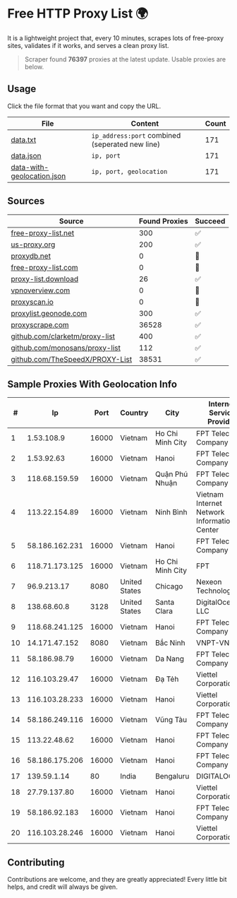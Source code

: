 
# Free HTTP Proxy List 🌍

It is a lightweight project that, every 10 minutes, scrapes lots of free-proxy sites, validates if it works, and serves a clean proxy list.


> Scraper found **76397** proxies at the latest update. Usable proxies are below.

## Usage

Click the file format that you want and copy the URL.


|File|Content|Count|
|----|-------|-----|
|[data.txt](https://raw.githubusercontent.com/themiralay/Proxy-List-World/master/data.txt)|`ip_address:port` combined (seperated new line)|171|
|[data.json](https://raw.githubusercontent.com/themiralay/Proxy-List-World/master/data.json)|`ip, port`|171|
|[data-with-geolocation.json](https://raw.githubusercontent.com/themiralay/Proxy-List-World/master/data-with-geolocation.json)|`ip, port, geolocation`|171|

## Sources

|Source|Found Proxies|Succeed|
|------|-------------|-------|
|[free-proxy-list.net](https://free-proxy-list.net)|300|✅|
|[us-proxy.org](https://www.us-proxy.org)|200|✅|
|[proxydb.net](http://proxydb.net)|0|🚫|
|[free-proxy-list.com](https://free-proxy-list.com/?page=&port=&type%5B%5D=http&type%5B%5D=https&up_time=0&search=Search)|0|🚫|
|[proxy-list.download](https://www.proxy-list.download/HTTP)|26|✅|
|[vpnoverview.com](https://vpnoverview.com/privacy/anonymous-browsing/free-proxy-servers)|0|🚫|
|[proxyscan.io](https://www.proxyscan.io)|0|🚫|
|[proxylist.geonode.com](https://proxylist.geonode.com/api/proxy-list?limit=300&page=1&sort_by=lastChecked&sort_type=desc&protocols=http,https)|300|✅|
|[proxyscrape.com](https://api.proxyscrape.com/v2/?request=displayproxies&protocol=http&timeout=10000&country=all&ssl=all&anonymity=all)|36528|✅|
|[github.com/clarketm/proxy-list](https://raw.githubusercontent.com/clarketm/proxy-list/master/proxy-list-raw.txt)|400|✅|
|[github.com/monosans/proxy-list](https://raw.githubusercontent.com/monosans/proxy-list/main/proxies/http.txt)|112|✅|
|[github.com/TheSpeedX/PROXY-List](https://raw.githubusercontent.com/TheSpeedX/PROXY-List/master/http.txt)|38531|✅|


## Sample Proxies With Geolocation Info

|#|Ip|Port|Country|City|Internet Service Provider|
|-|--|----|-------|----|-------------------------|
|1|1.53.108.9|16000|Vietnam|Ho Chi Minh City|FPT Telecom Company|
|2|1.53.92.63|16000|Vietnam|Hanoi|FPT Telecom Company|
|3|118.68.159.59|16000|Vietnam|Quận Phú Nhuận|FPT Telecom Company|
|4|113.22.154.89|16000|Vietnam|Ninh Bình|Vietnam Internet Network Information Center|
|5|58.186.162.231|16000|Vietnam|Hanoi|FPT Telecom Company|
|6|118.71.173.125|16000|Vietnam|Ho Chi Minh City|FPT|
|7|96.9.213.17|8080|United States|Chicago|Nexeon Technologies|
|8|138.68.60.8|3128|United States|Santa Clara|DigitalOcean, LLC|
|9|118.68.241.125|16000|Vietnam|Hanoi|FPT Telecom Company|
|10|14.171.47.152|8080|Vietnam|Bắc Ninh|VNPT-VNNIC|
|11|58.186.98.79|16000|Vietnam|Da Nang|FPT Telecom Company|
|12|116.103.29.47|16000|Vietnam|Đạ Tẻh|Viettel Corporation|
|13|116.103.28.233|16000|Vietnam|Hanoi|Viettel Corporation|
|14|58.186.249.116|16000|Vietnam|Vũng Tàu|FPT Telecom Company|
|15|113.22.48.62|16000|Vietnam|Hanoi|FPT Telecom Company|
|16|58.186.175.206|16000|Vietnam|Hanoi|FPT Telecom Company|
|17|139.59.1.14|80|India|Bengaluru|DIGITALOCEAN|
|18|27.79.137.80|16000|Vietnam|Hanoi|Viettel Corporation|
|19|58.186.92.183|16000|Vietnam|Hanoi|FPT Telecom Company|
|20|116.103.28.246|16000|Vietnam|Hanoi|Viettel Corporation|



## Contributing

Contributions are welcome, and they are greatly appreciated! Every
little bit helps, and credit will always be given.

